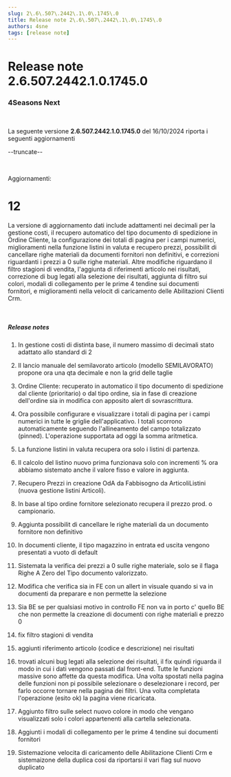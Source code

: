```yaml
---
slug: 2\.6\.507\.2442\.1\.0\.1745\.0
title: Release note 2\.6\.507\.2442\.1\.0\.1745\.0
authors: 4sne
tags: [release note]
---
```

# Release note 2\.6\.507\.2442\.1\.0\.1745\.0

### 4Seasons Next

&nbsp;

La seguente versione **2\.6\.507\.2442\.1\.0\.1745\.0** del 16\/10\/2024 riporta i seguenti aggiornamenti

--truncate--

&nbsp;

Aggiornamenti\:

# 12

La versione di aggiornamento dati include adattamenti nei decimali per la gestione costi\, il recupero automatico del tipo documento di spedizione in Ordine Cliente\, la configurazione dei totali di pagina per i campi numerici\, miglioramenti nella funzione listini in valuta e recupero prezzi\, possibilit di cancellare righe materiali da documenti fornitori non definitivi\, e correzioni riguardanti i prezzi a 0 sulle righe materiali\. Altre modifiche riguardano il filtro stagioni di vendita\, l\'aggiunta di riferimenti articolo nei risultati\, correzione di bug legati alla selezione dei risultati\, aggiunta di filtro sui colori\, modali di collegamento per le prime 4 tendine sui documenti fornitori\, e miglioramenti nella velocit di caricamento delle Abilitazioni Clienti Crm\.

&nbsp;

##### Release notes

1. In gestione costi di distinta base\, il numero massimo di decimali  stato adattato allo standard di 2

2. Il lancio manuale del semilavorato articolo \(modello SEMILAVORATO\) propone ora una qta decimale e non la grid delle taglie

3. Ordine Cliente\: recuperato in automatico il tipo documento di spedizione dal cliente \(prioritario\) o dal tipo ordine\, sia in fase di creazione dell\'ordine sia in modifica con apposito alert di sovrascrittura\.

4. Ora  possibile configurare e visualizzare i totali di pagina per i campi numerici in tutte le griglie dell\'applicativo\. I totali scorrono automaticamente seguendo l\'allineamento del campo totalizzato \(pinned\)\. L\'operazione supportata ad oggi  la somma aritmetica\.

5. La funzione listini in valuta recupera ora solo i listini di partenza\.

6. Il calcolo del listino nuovo prima funzionava solo con incrementi \% ora abbiamo sistemato anche il valore fisso e valore in aggiunta\.

7. Recupero Prezzi in creazione OdA da Fabbisogno da ArticoliListini \(nuova gestione listini Articoli\)\.

8. In base al tipo ordine fornitore selezionato recupera il prezzo prod\. o campionario\.

9. Aggiunta possibilit di cancellare le righe materiali da un documento fornitore non definitivo

10. In documenti cliente\, il tipo magazzino in entrata ed uscita vengono presentati a vuoto di default

11. Sistemata la verifica dei prezzi a 0 sulle righe materiale\, solo se  il flaga Righe A Zero del Tipo documento  valorizzato\.

12. Modifica che verifica sia in FE con un allert  in visuale quando si va in documenti da preparare e non permette la selezione

13. Sia BE se per qualsiasi motivo in controllo FE non va in porto c\' quello BE che non permette la creazione di documenti con righe materiali e prezzo 0

14. fix filtro stagioni di vendita

15. aggiunti riferimento articolo \(codice e descrizione\) nei risultati

16. trovati alcuni bug legati alla selezione dei risultati\, il fix quindi riguarda il modo in cui i dati vengono passati dal front\-end\. Tutte le funzioni massive sono affette da questa modifica\. Una volta spostati nella pagina delle funzioni non  pi possibile selezionare o deselezionare i record\, per farlo occorre tornare nella pagina dei filtri\. Una volta completata l\'operazione \(esito ok\) la pagina viene ricaricata\.

17. Aggiunto filtro sulle select nuovo colore in modo che vengano visualizzati solo i colori appartenenti alla cartella selezionata\.

18. Aggiunti i modali di collegamento per le prime 4 tendine sui documenti fornitori

19. Sistemazione velocita di caricamento delle Abilitazione Clienti Crm e sistemaizone della duplica cosi da riportarsi il vari flag sul nuovo duplicato

